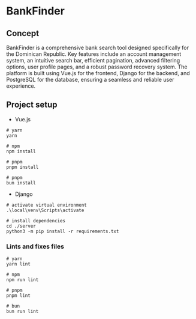 # BankFinder

## Concept
BankFinder is a comprehensive bank search tool designed specifically for the Dominican Republic. Key features include an account management system, an intuitive search bar, efficient pagination, advanced filtering options, user profile pages, and a robust password recovery system. The platform is built using Vue.js for the frontend, Django for the backend, and PostgreSQL for the database, ensuring a seamless and reliable user experience.

## Project setup
- Vue.js
```
# yarn
yarn

# npm
npm install

# pnpm
pnpm install

# pnpm
bun install
```

- Django

```
# activate virtual environment
.\local\venv\Scripts\activate

# install dependencies
cd ./server
python3 -m pip install -r requirements.txt
```

### Lints and fixes files

```
# yarn
yarn lint

# npm
npm run lint

# pnpm
pnpm lint

# bun
bun run lint
```

